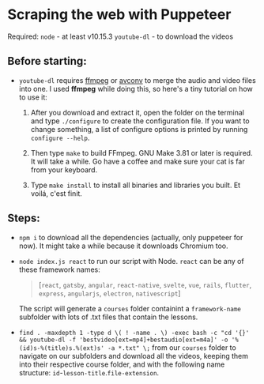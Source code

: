 # Scraping the web with Puppeteer

Required:
`node` - at least v10.15.3
`youtube-dl` - to download the videos

## Before starting:

- `youtube-dl` requires [ffmpeg](https://www.ffmpeg.org) or [avconv](https://libav.org/avconv.html) to merge the audio and video files into one. I used **ffmpeg** while doing this, so here's a tiny tutorial on how to use it:

  1. After you download and extract it, open the folder on the terminal and type `./configure` to create the configuration file. If you want to change something, a list of configure options is printed by running `configure --help`.

  2. Then type `make` to build FFmpeg. GNU Make 3.81 or later is required. It will take a while. Go have a coffee and make sure your cat is far from your keyboard.

  3. Type `make install` to install all binaries and libraries you built. Et voilá, c'est finit.

## Steps:

- `npm i` to download all the dependencies (actually, only puppeteer for now). It might take a while because it downloads Chromium too.

- `node index.js react` to run our script with Node. `react` can be any of these framework names: 
  > [`react`, `gatsby`, `angular`, `react-native`, `svelte`, `vue`, `rails`, `flutter`, `express`, `angularjs`, `electron`, `nativescript`]

  The script will generate a `courses` folder containint a `framework-name` subfolder with lots of .txt files that contain the lessons.

- `find . -maxdepth 1 -type d \( ! -name . \) -exec bash -c "cd '{}' && youtube-dl -f 'bestvideo[ext=mp4]+bestaudio[ext=m4a]' -o '%(id)s-%(title)s.%(ext)s' -a *.txt" \;` from our `courses` folder to navigate on our subfolders and download all the videos, keeping them into their respective course folder, and with the following name structure: `id`-`lesson-title`.`file-extension`.
